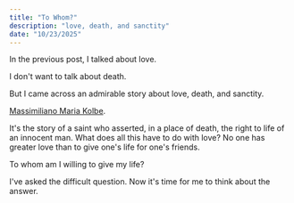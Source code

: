 ```yaml
---
title: "To Whom?"
description: "love, death, and sanctity"
date: "10/23/2025"
---
```


In the previous post, I talked about love.

I don't want to talk about death.

But I came across an admirable story about love, death, and sanctity.

[Massimiliano Maria Kolbe](https://www.vatican.va/content/john-paul-ii/it/homilies/1982/documents/hf_jp-ii_hom_19821010_canonizzazione-kolbe.html).

It's the story of a saint who asserted, in a place of death, the right to life of an innocent man. What does all this have to do with love? No one has greater love than to give one's life for one's friends.

To whom am I willing to give my life?

I've asked the difficult question. Now it's time for me to think about the answer.
